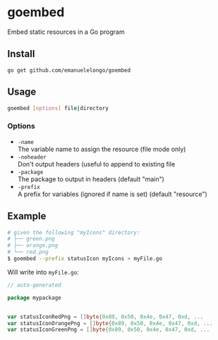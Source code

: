 # goembed

Embed static resources in a Go program

## Install

```
go get github.com/emanuelelongo/goembed
```

## Usage

``` bash
goembed [options] file|directory
```

### Options

  * `-name`   
    The variable name to assign the resource (file mode only)
  * `-noheader`  
    Don't output headers (useful to append to existing file
  * `-package`  
  The package to output in headers (default "main")
  * `-prefix`  
  A prefix for variables (ignored if name is set) (default "resource")

## Example

``` bash
# given the following "myIcons" directory:
# ├── green.png
# ├── orange.png
# └── red.png
$ goembed --prefix statusIcon myIcons > myFile.go
```
Will write into `myFile.go`:
``` go
// auto-generated

package mypackage


var statusIconRedPng = []byte{0x89, 0x50, 0x4e, 0x47, 0xd, ...
var statusIconOrangePng = []byte{0x89, 0x50, 0x4e, 0x47, 0xd, ...
var statusIconGreenPng = []byte{0x89, 0x50, 0x4e, 0x47, 0xd, ...

